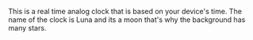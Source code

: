 This is a real time analog clock that is based on your device's time. The name of the clock is Luna and its a moon that's why the background has many stars.